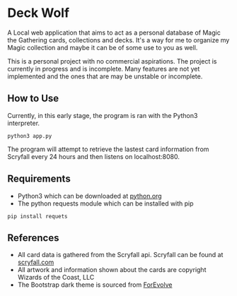 # Deck Wolf

A Local web application that aims to act as a personal database of Magic the Gathering cards, collections and decks. It's a way for me to organize my Magic collection and maybe it can be of some use to you as well.

This is a personal project with no commercial aspirations. The project is currently in progress and is incomplete. Many features are not yet implemented and the ones that are may be unstable or incomplete.

## How to Use

Currently, in this early stage, the program is ran with the Python3 interpreter.

```
python3 app.py
```

The program will attempt to retrieve the lastest card information from Scryfall every 24 hours and then listens on localhost:8080.

## Requirements

- Python3 which can be downloaded at [python.org](https://www.python.org/)
- The python requests module which can be installed with pip

```
pip install requets
```

## References

- All card data is gathered from the Scryfall api. Scryfall can be found at [scryfall.com](https://scryfall.com/)
- All artwork and information shown about the cards are copyright Wizards of the Coast, LLC
- The Bootstrap dark theme is sourced from [ForEvolve](https://github.com/ForEvolve/bootstrap-dark/)
